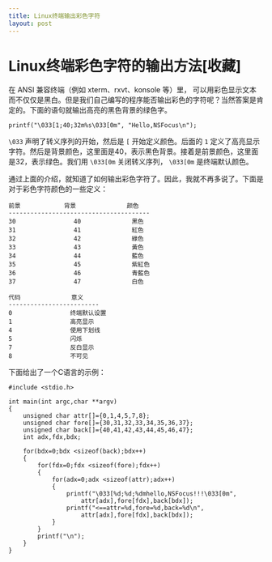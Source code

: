 ```yaml
---
title: Linux终端输出彩色字符
layout: post
---
```


# Linux终端彩色字符的输出方法[收藏] #

在 ANSI 兼容终端（例如 xterm、rxvt、konsole 等）里， 可以用彩色显示文本而不仅仅是黑白。但是我们自己编写的程序能否输出彩色的字符呢？当然答案是肯定的。下面的语句就输出高亮的黑色背景的绿色字。

    printf("\033[1;40;32m%s\033[0m", "Hello,NSFocus\n");

`\033` 声明了转义序列的开始，然后是 `[` 开始定义颜色。后面的 `1` 定义了高亮显示字符。然后是背景颜色，这里面是40，表示黑色背景。接着是前景颜色，这里面是32，表示绿色。我们用 `\033[0m` 关闭转义序列， `\033[0m` 是终端默认颜色。

通过上面的介绍，就知道了如何输出彩色字符了。因此，我就不再多说了。下面是对于彩色字符颜色的一些定义：


    前景            背景              颜色
    ---------------------------------------
    30                40              黑色
    31                41              紅色
    32                42              綠色
    33                43              黃色
    34                44              藍色
    35                45              紫紅色
    36                46              青藍色
    37                47              白色

    代码              意义
    -------------------------
    0                终端默认设置
    1                高亮显示
    4                使用下划线
    5                闪烁
    7                反白显示
    8                不可见

下面给出了一个C语言的示例：

    #include <stdio.h>

    int main(int argc,char **argv)
    {
        unsigned char attr[]={0,1,4,5,7,8};
        unsigned char fore[]={30,31,32,33,34,35,36,37};
        unsigned char back[]={40,41,42,43,44,45,46,47};
        int adx,fdx,bdx;

        for(bdx=0;bdx <sizeof(back);bdx++)
        {
            for(fdx=0;fdx <sizeof(fore);fdx++)
            {
                for(adx=0;adx <sizeof(attr);adx++)
                {
                    printf("\033[%d;%d;%dmhello,NSFocus!!!\033[0m",
                        attr[adx],fore[fdx],back[bdx]);
                    printf("<==attr=%d,fore=%d,back=%d\n",
                        attr[adx],fore[fdx],back[bdx]);
                }
            }
            printf("\n");
        }
    }
